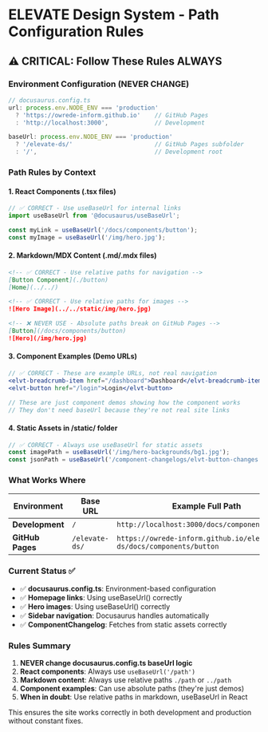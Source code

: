 # ELEVATE Design System - Path Configuration Rules

## ⚠️ CRITICAL: Follow These Rules ALWAYS

### Environment Configuration (NEVER CHANGE)
```typescript
// docusaurus.config.ts
url: process.env.NODE_ENV === 'production' 
  ? 'https://owrede-inform.github.io'    // GitHub Pages
  : 'http://localhost:3000',             // Development

baseUrl: process.env.NODE_ENV === 'production' 
  ? '/elevate-ds/'                       // GitHub Pages subfolder
  : '/',                                 // Development root
```

### Path Rules by Context

#### 1. React Components (.tsx files)
```typescript
// ✅ CORRECT - Use useBaseUrl for internal links
import useBaseUrl from '@docusaurus/useBaseUrl';

const myLink = useBaseUrl('/docs/components/button');
const myImage = useBaseUrl('/img/hero.jpg');
```

#### 2. Markdown/MDX Content (.md/.mdx files)  
```markdown
<!-- ✅ CORRECT - Use relative paths for navigation -->
[Button Component](./button)
[Home](../../)

<!-- ✅ CORRECT - Use relative paths for images -->
![Hero Image](../../static/img/hero.jpg)

<!-- ❌ NEVER USE - Absolute paths break on GitHub Pages -->
[Button](/docs/components/button)
![Hero](/img/hero.jpg)
```

#### 3. Component Examples (Demo URLs)
```jsx
// ✅ CORRECT - These are example URLs, not real navigation
<elvt-breadcrumb-item href="/dashboard">Dashboard</elvt-breadcrumb-item>
<elvt-button href="/login">Login</elvt-button>

// These are just component demos showing how the component works
// They don't need baseUrl because they're not real site links
```

#### 4. Static Assets in /static/ folder
```typescript
// ✅ CORRECT - Always use useBaseUrl for static assets
const imagePath = useBaseUrl('/img/hero-backgrounds/bg1.jpg');
const jsonPath = useBaseUrl('/component-changelogs/elvt-button-changes.json');
```

### What Works Where

| Environment | Base URL | Example Full Path |
|-------------|----------|------------------|
| **Development** | `/` | `http://localhost:3000/docs/components/button` |
| **GitHub Pages** | `/elevate-ds/` | `https://owrede-inform.github.io/elevate-ds/docs/components/button` |

### Current Status ✅

- ✅ **docusaurus.config.ts**: Environment-based configuration  
- ✅ **Homepage links**: Using useBaseUrl() correctly
- ✅ **Hero images**: Using useBaseUrl() correctly  
- ✅ **Sidebar navigation**: Docusaurus handles automatically
- ✅ **ComponentChangelog**: Fetches from static assets correctly

### Rules Summary

1. **NEVER change docusaurus.config.ts baseUrl logic**
2. **React components**: Always use `useBaseUrl('/path')`  
3. **Markdown content**: Always use relative paths `./path` or `../path`
4. **Component examples**: Can use absolute paths (they're just demos)
5. **When in doubt**: Use relative paths in markdown, useBaseUrl in React

This ensures the site works correctly in both development and production without constant fixes.